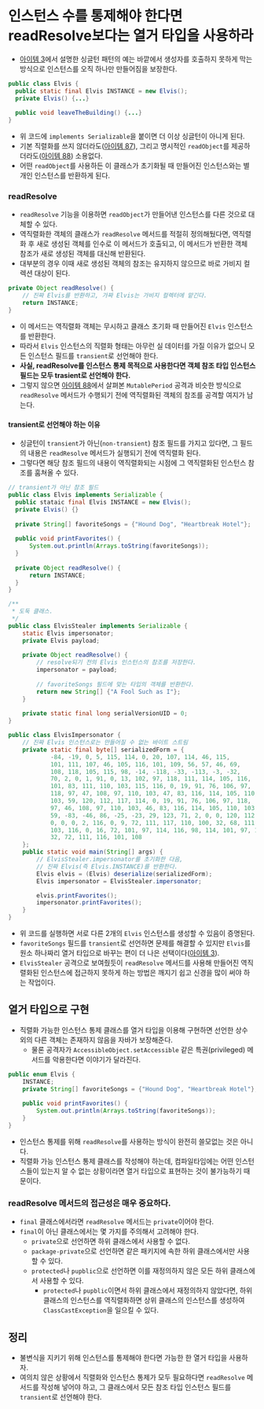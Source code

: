 # 인스턴스 수를 통제해야 한다면 readResolve보다는 열거 타입을 사용하라

* [아이템 3](https://github.com/parkhanbeen/study/blob/master/effective-java/2%EC%9E%A5/3.private%20%EC%83%9D%EC%84%B1%EC%9E%90%EB%82%98%20%EC%97%B4%EA%B1%B0%20%ED%83%80%EC%9E%85%EC%9C%BC%EB%A1%9C%20%EC%8B%B1%EA%B8%80%ED%86%A4%EC%9E%84%EC%9D%84%20%EB%B3%B4%EC%A6%9D%ED%95%98%EB%9D%BC.md)에서 설명한 싱글턴 패턴의 예는 바깥에서 생성자를 호출하지 못하게 막는 방식으로 인스턴스를 오직 하나만 만들어짐을 보장한다.

```java
public class Elvis {
  public static final Elvis INSTANCE = new Elvis();
  private Elvis() {...}
  
  public void leaveTheBuilding() {...}
}
```

* 위 코드에 `implements Serializable`을 붙이면 더 이상 싱글턴이 아니게 된다.
* 기본 직렬화를 쓰지 않더라도([아이템 87](https://github.com/parkhanbeen/study/blob/master/effective-java/12%EC%9E%A5/87.%EC%BB%A4%EC%8A%A4%ED%85%80%20%EC%A7%81%EB%A0%AC%ED%99%94%20%ED%98%95%ED%83%9C%EB%A5%BC%20%EA%B3%A0%EB%A0%A4%ED%95%B4%EB%B3%B4%EB%9D%BC.md)), 그리고 명시적인 `readObject`를 제공하더라도([아이템 88](https://github.com/parkhanbeen/study/blob/master/effective-java/12%EC%9E%A5/88.readObject%20%EB%A9%94%EC%84%9C%EB%93%9C%EB%8A%94%20%EB%B0%A9%EC%96%B4%EC%A0%81%EC%9C%BC%EB%A1%9C%20%EC%9E%91%EC%84%B1%ED%95%98%EB%9D%BC.md)) 소용없다.
* 어떤 `readObject`를 사용하든 이 클래스가 초기화될 때 만들어진 인스턴스와는 별개인 인스턴스를 반환하게 된다.

### readResolve

* `readResolve` 기능을 이용하면 `readObject`가 만들어낸 인스턴스를 다른 것으로 대체할 수 있다.
* 역직렬화한 객체의 클래스가 `readResolve` 메서드를 적절히 정의해뒀다면, 역직렬화 후 새로 생성된 객체를 인수로 이 메서드가 호출되고,
 이 메서드가 반환한 객체 참조가 새로 생성된 객체를 대신해 반환된다.
* 대부분의 경우 이때 새로 생성된 객체의 참조는 유지하지 않으므로 바로 가비지 컬렉션 대상이 된다.

```java
private Object readResolve() {
    // 진짜 Elvis를 반환하고, 가짜 Elvis는 가비지 컬렉터에 맡긴다.
    return INSTANCE;  
}
```

* 이 메서드는 역직렬화 객체는 무시하고 클래스 초기화 때 만들어진 `Elvis` 인스턴스를 반환한다.
* 따라서 `Elvis` 인스턴스의 직렬화 형태는 아무런 실 데이터를 가질 이유가 없으니 모든 인스턴스 필드를 `transient`로 선언해야 한다.
* **사실, readResolve를 인스턴스 통제 목적으로 사용한다면 객체 참조 타입 인스턴스 필드는 모두 trasient로 선언해야 한다.**
* 그렇지 않으면 [아이템 88](https://github.com/parkhanbeen/study/blob/master/effective-java/12%EC%9E%A5/88.readObject%20%EB%A9%94%EC%84%9C%EB%93%9C%EB%8A%94%20%EB%B0%A9%EC%96%B4%EC%A0%81%EC%9C%BC%EB%A1%9C%20%EC%9E%91%EC%84%B1%ED%95%98%EB%9D%BC.md)에서 살펴본 `MutablePeriod` 공격과 비슷한 방식으로 `readResolve` 메서드가 수행되기 전에 역직렬화된 객체의 참조를
 공격할 여지가 남는다.

#### transient로 선언해야 하는 이유

* 싱글턴이 `transient`가 아닌(`non-transient`) 참조 필드를 가지고 있다면, 그 필드의 내용은 `readResolve` 메서드가 실행되기 전에 역직렬화 된다.
* 그렇다면 해당 참조 필드의 내용이 역직렬화되는 시점에 그 역직렬화된 인스턴스 참조를 훔쳐올 수 있다.

```java
// transient가 아닌 참조 필드
public class Elvis implements Serializable {
  public stataic final Elvis INSTANCE = new Elvis();
  private Elvis() {}
  
  private String[] favoriteSongs = {"Hound Dog", "Heartbreak Hotel"};
  
  public void printFavorites() {
      System.out.println(Arrays.toString(favoriteSongs));
  }
  
  private Object readResolve() {
      return INSTANCE;
  }
}
```

```java
/**
 * 도둑 클래스.
 */
public class ElvisStealer implements Serializable {
    static Elvis impersonator;
    private Elvis payload;
    
    private Object readResolve() {
        // resolve되기 전의 Elvis 인스턴스의 참조를 저장한다.
        impersonator = payload;
        
        // favoriteSongs 필드에 맞는 타입의 객체를 반환한다.
        return new String[] {"A Fool Such as I"};
    }
    
    private static final long serialVersionUID = 0;
}
```

```java
public class ElvisImpersonator {
    // 진짜 Elvis 인스턴스로는 만들어질 수 없는 바이트 스트림
	private static final byte[] serializedForm = {
            -84, -19, 0, 5, 115, 114, 0, 20, 107, 114, 46, 115,
            101, 111, 107, 46, 105, 116, 101, 109, 56, 57, 46, 69,
            108, 118, 105, 115, 98, -14, -118, -33, -113, -3, -32, 
		    70, 2, 0, 1, 91, 0, 13, 102, 97, 118, 111, 114, 105, 116, 
		    101, 83, 111, 110, 103, 115, 116, 0, 19, 91, 76, 106, 97, 
		    118, 97, 47, 108, 97, 110, 103, 47, 83, 116, 114, 105, 110, 
		    103, 59, 120, 112, 117, 114, 0, 19, 91, 76, 106, 97, 118, 
		    97, 46, 108, 97, 110, 103, 46, 83, 116, 114, 105, 110, 103, 
		    59, -83, -46, 86, -25, -23, 29, 123, 71, 2, 0, 0, 120, 112, 
		    0, 0, 0, 2, 116, 0, 9, 72, 111, 117, 110, 100, 32, 68, 111, 
		    103, 116, 0, 16, 72, 101, 97, 114, 116, 98, 114, 101, 97, 107, 
		    32, 72, 111, 116, 101, 108
    };
    public static void main(String[] args) {
        // ElvisStealer.impersonator를 초기화한 다음,
        // 진짜 Elvis(즉 Elvis.INSTANCE)를 반환한다.
        Elvis elvis = (Elvis) deserialize(serializedForm);
        Elvis impersonator = ElvisStealer.impersonator;

        elvis.printFavorites();
        impersonator.printFavorites();
    }
}
```

* 위 코드를 실행하면 서로 다른 2개의 `Elvis` 인스턴스를 생성할 수 있음이 증명된다.
* `favoriteSongs` 필드를 `transient`로 선언하면 문제를 해결할 수 있지만 `Elvis`를 원소 하나짜리 열거 타입으로 바꾸는 편이 더 나은 선택이다([아이템 3](https://github.com/parkhanbeen/study/blob/master/effective-java/2%EC%9E%A5/3.private%20%EC%83%9D%EC%84%B1%EC%9E%90%EB%82%98%20%EC%97%B4%EA%B1%B0%20%ED%83%80%EC%9E%85%EC%9C%BC%EB%A1%9C%20%EC%8B%B1%EA%B8%80%ED%86%A4%EC%9E%84%EC%9D%84%20%EB%B3%B4%EC%A6%9D%ED%95%98%EB%9D%BC.md)).
* `ElvisStealer` 공격으로 보여줬듯이 `readResolve` 메서드를 사용해 만들어진 역직렬화된 인스턴스에 접근하지 못하게 하는 방법은 깨지기 쉽고 신경을
 많이 써야 하는 작업이다.

## 열거 타입으로 구현

* 직렬화 가능한 인스턴스 통제 클래스를 열거 타입을 이용해 구현하면 선언한 상수 외의 다른 객체는 존재하지 않음을 자바가 보장해준다.
  * 물론 공격자가 `AccessibleObject.setAccessible` 같은 특권(privileged) 메서드를 악용한다면 이야기가 달라진다.

```java
public enum Elvis {
    INSTANCE;
    private String[] favoriteSongs = {"Hound Dog", "Heartbreak Hotel"};
    
    public void printFavorites() {
        System.out.println(Arrays.toString(favoriteSongs));
    }
}
```

* 인스턴스 통제를 위해 `readResolve`를 사용하는 방식이 완전히 쓸모없는 것은 아니다.
* 직렬화 가능 인스턴스 통제 클래스를 작성해야 하는데, 컴파일타임에는 어떤 인스턴스들이 있는지 알 수 없는 상황이라면 열거 타입으로 표현하는 것이 불가능하기
 때문이다.

### readResolve 메서드의 접근성은 매우 중요하다.

* `final` 클래스에서라면 `readResolve` 메서드는 `private`이어야 한다.
* `final`이 아닌 클래스에서는 몇 가지를 주의해서 고려해야 한다.
  * `private`으로 선언하면 하위 클래스에서 사용할 수 없다.
  * `package-private`으로 선언하면 같은 패키지에 속한 하위 클래스에서만 사용할 수 있다.
  * `protected`나 `pupblic`으로 선언하면 이를 재정의하지 않은 모든 하위 클래스에서 사용할 수 있다.
    * `protected`나 `pupblic`이면서 하위 클래스에서 재정의하지 않았다면, 하위 클래스의 인스턴스를 역직렬화하면 상위 클래스의 인스턴스를 생성하여
     `ClassCastException`을 일으킬 수 있다.

## 정리

* 불변식을 지키기 위해 인스턴스를 통제해야 한다면 가능한 한 열거 타입을 사용하자.
* 여의치 않은 상황에서 직렬화와 인스턴스 통제가 모두 필요하다면 `readResolve` 메서드를 작성해 넣어야 하고, 그 클래스에서 모든 참조 타입 인스턴스
 필드를 `transient`로 선언해야 한다.
